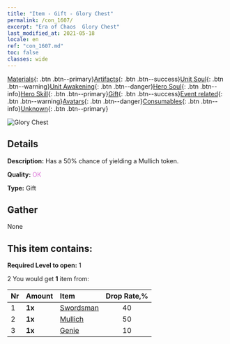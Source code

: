 ```yaml
---
title: "Item - Gift - Glory Chest"
permalink: /con_1607/
excerpt: "Era of Chaos  Glory Chest"
last_modified_at: 2021-05-18
locale: en
ref: "con_1607.md"
toc: false
classes: wide
---
```

 [Materials](/Items/){: .btn .btn--primary}[Artifacts](/Items/Artifacts/){: .btn .btn--success}[Unit Soul](/Items/UnitSoul/){: .btn .btn--warning}[Unit Awakening](/Items/UnitAwakening/){: .btn .btn--danger}[Hero Soul](/Items/HeroSoul/){: .btn .btn--info}[Hero Skill](/Items/HeroSkill/){: .btn .btn--primary}[Gift](/Items/Gift/){: .btn .btn--success}[Event related](/Items/Events/){: .btn .btn--warning}[Avatars](/Items/Avatars/){: .btn .btn--danger}[Consumables](/Items/Consumables/){: .btn .btn--info}[Unknown](/Items/Unknown/){: .btn .btn--primary}

 ![Glory Chest](/images/t/i_906027.png)

## Details
 **Description:** Has a 50% chance of yielding a Mullich token.

 **Quality:** <span style="color: #DA70D6">OK</span>

 **Type:** Gift

## Gather

  None

## This item contains:

 **Required Level to open:** 1

 2 You would get **1** item  from:

  | Nr | Amount |     Item    | Drop Rate,% |
  |:---|:-------|:------------|:---------:|
  | 1 |  **1x** | [Swordsman](/Items/unt_193/) | 40 | 
  | 2 |  **1x** | [Mullich](/Items/her_360/) | 50 | 
  | 3 |  **1x** | [Genie](/Items/unt_239/) | 10 | 
